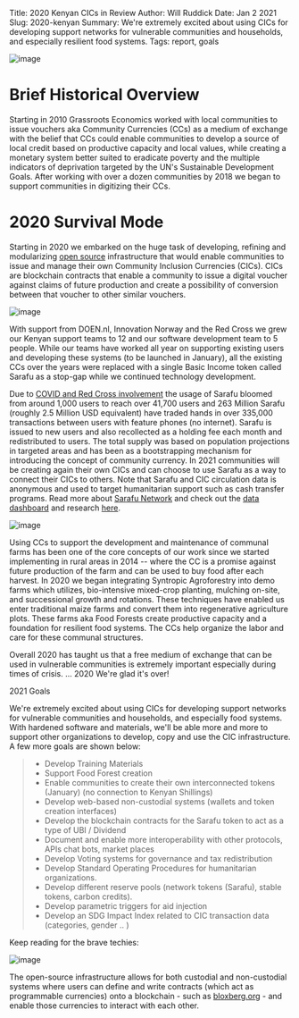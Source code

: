 Title: 2020 Kenyan CICs in Review
Author: Will Ruddick
Date: Jan 2 2021
Slug: 2020-kenyan
Summary: We're extremely excited about using CICs for developing support networks for vulnerable communities and households, and especially resilient food systems.
Tags: report, goals

![image](images/blog/2020-kenyan1.webp)

# Brief Historical Overview

Starting in 2010 Grassroots Economics worked with local communities to
issue vouchers aka Community Currencies (CCs) as a medium of exchange
with the belief that CCs could enable communities to develop a source of
local credit based on productive capacity and local values, while
creating a monetary system better suited to eradicate poverty and the
multiple indicators of deprivation targeted by the UN's Sustainable
Development Goals. After working with over a dozen communities by 2018
we began to support communities in digitizing their CCs.

# 2020 Survival Mode

Starting in 2020 we embarked on the huge task of developing, refining
and modularizing [open
source](https://gitlab.com/grassrootseconomics/cic-docs) infrastructure
that would enable communities to issue and manage their own Community
Inclusion Currencies (CICs). CICs are blockchain contracts that enable a
community to issue a digital voucher against claims of future production
and create a possibility of conversion between that voucher to other
similar vouchers.

![image](images/blog/2020-kenyan51.webp)

With support from DOEN.nl, Innovation Norway and the Red Cross we grew
our Kenyan support teams to 12 and our software development team to 5
people. While our teams have worked all year on supporting existing
users and developing these systems (to be launched in January), all the
existing CCs over the years were replaced with a single Basic Income
token called Sarafu as a stop-gap while we continued technology
development.

Due to [COVID and Red Cross
involvement](https://www.grassrootseconomics.org/cic-covid-19.html)
the usage of Sarafu bloomed from around 1,000 users to reach over 41,700
users and 263 Million Sarafu (roughly 2.5 Million USD equivalent) have
traded hands in over 335,000 transactions between users with feature
phones (no internet). Sarafu is issued to new users and also recollected
as a holding fee each month and redistributed to users. The total supply
was based on population projections in targeted areas and has been as a
bootstrapping mechanism for introducing the concept of community
currency. In 2021 communities will be creating again their own CICs and
can choose to use Sarafu as a way to connect their CICs to others. Note
that Sarafu and CIC circulation data is anonymous and used to target
humanitarian support such as cash transfer programs. Read more about
[Sarafu Network](https://www.grassrootseconomics.org/pages/sarafu-network.html) and
check out the [data dashboard](https://dashboard.sarafu.network/) and
research [here](https://www.grassrootseconomics.org/pages/research.html).

![image](images/blog/2020-kenyan88.webp)

Using CCs to support the development and maintenance of communal farms
has been one of the core concepts of our work since we started
implementing in rural areas in 2014 -- where the CC is a promise against
future production of the farm and can be used to buy food after each
harvest. In 2020 we began integrating Syntropic Agroforestry into demo
farms which utilizes, bio-intensive mixed-crop planting, mulching
on-site, and successional growth and rotations. These techniques have
enabled us enter traditional maize farms and convert them into
regenerative agriculture plots. These farms aka Food Forests create
productive capacity and a foundation for resilient food systems. The CCs
help organize the labor and care for these communal structures.

Overall 2020 has taught us that a free medium of exchange that can be
used in vulnerable communities is extremely important especially during
times of crisis. ... 2020 We're glad it's over!

2021 Goals

We're extremely excited about using CICs for developing support networks
for vulnerable communities and households, and especially food systems.
With hardened software and materials, we'll be able more and more to
support other organizations to develop, copy and use the CIC
infrastructure. A few more goals are shown below:

> - Develop Training Materials
> - Support Food Forest creation
> - Enable communities to create their own interconnected tokens
>   (January) (no connection to Kenyan Shillings)
> - Develop web-based non-custodial systems (wallets and token
>   creation interfaces)
> - Develop the blockchain contracts for the Sarafu token to act as a
>   type of UBI / Dividend
> - Document and enable more interoperability with other protocols,
>   APIs chat bots, market places
> - Develop Voting systems for governance and tax redistribution
> - Develop Standard Operating Procedures for humanitarian
>   organizations.
> - Develop different reserve pools (network tokens (Sarafu), stable
>   tokens, carbon credits).
> - Develop parametric triggers for aid injection
> - Develop an SDG Impact Index related to CIC transaction data
>   (categories, gender .. )

Keep reading for the brave techies:

![image](images/blog/2020-kenyan145.webp)

The open-source infrastructure allows for both custodial and
non-custodial systems where users can define and write contracts (which
act as programmable currencies) onto a blockchain - such as
[bloxberg.org](http://bloxberg.org) - and enable those currencies to
interact with each other.

